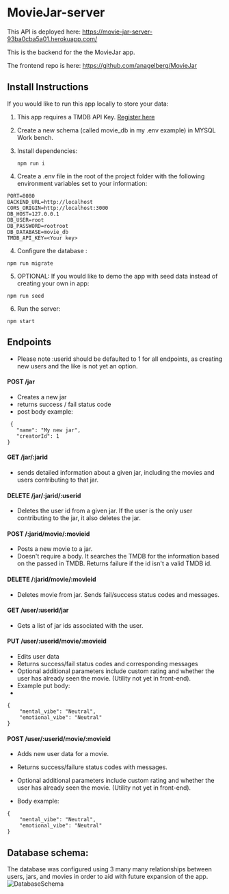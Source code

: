 # MovieJar-server

This API is deployed here: https://movie-jar-server-93ba0cba5a01.herokuapp.com/

This is the backend for the the MovieJar app. 

The frontend repo is here: https://github.com/anagelberg/MovieJar 

## Install Instructions
If you would like to run this app locally to store your data: 

1) This app requires a TMDB API Key. [Register here](https://developer.themoviedb.org/docs/getting-started)
2) Create a new schema (called movie_db in my .env example) in MYSQL Work bench.
3) Install dependencies:

   ```
   npm run i
   ```
5) Create a .env file in the root of the project folder with the following environment variables set to your information:
   
```
PORT=8080
BACKEND_URL=http://localhost
CORS_ORIGIN=http://localhost:3000
DB_HOST=127.0.0.1
DB_USER=root
DB_PASSWORD=rootroot
DB_DATABASE=movie_db
TMDB_API_KEY=<Your key>
```

4) Configure the database :
   
```
npm run migrate
```

5) OPTIONAL: If you would like to demo the app with seed data instead of creating your own in app:
   
```
npm run seed
```

6) Run the server:
   
```
npm start
```

## Endpoints 
* Please note :userid should be defaulted to 1 for all endpoints, as creating new users and the like is not yet an option.
  
#### POST /jar
- Creates a new jar
- returns success / fail status code
- post body example:

 ```
  {
    "name": "My new jar", 
    "creatorId": 1
} 
```



#### GET /jar/:jarid
- sends detailed information about a given jar, including the movies and users contributing to that jar. 

#### DELETE /jar/:jarid/:userid
- Deletes the user id from a given jar. If the user is the only user contributing to the jar, it also deletes the jar.

#### POST /:jarid/movie/:movieid
- Posts a new movie to a jar.
- Doesn't require a body. It searches the TMDB for the information based on the passed in TMDB. Returns failure if the id isn't a valid TMDB id. 

#### DELETE /:jarid/movie/:movieid
- Deletes movie from jar. Sends fail/success status codes and messages. 

#### GET /user/:userid/jar
- Gets a list of jar ids associated with the user. 

#### PUT /user/:userid/movie/:movieid
- Edits user data
- Returns success/fail status codes and corresponding messages
- Optional additional parameters include custom rating and whether the user has already seen the movie. (Utility not yet in front-end).
- Example put body:
- 
```
{
    "mental_vibe": "Neutral",
    "emotional_vibe": "Neutral"
}
```
 


#### POST /user/:userid/movie/:movieid
- Adds new user data for a movie.
-  Returns success/failure status codes with messages.
- Optional additional parameters include custom rating and whether the user has already seen the movie. (Utility not yet in front-end). 

- Body example:
```
{
    "mental_vibe": "Neutral",
    "emotional_vibe": "Neutral"
}
```


## Database schema: 
The database was configured using 3 many many relationships between users, jars, and movies in order to aid with future expansion of the app. 
![DatabaseSchema](https://github.com/anagelberg/MovieJar-server/assets/62032317/c86f9fc3-12ec-4a97-b2dd-dd78c2b72e6b)


